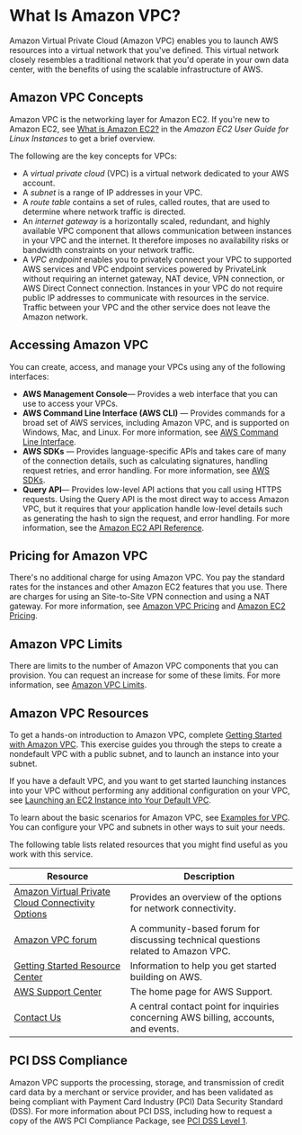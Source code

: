 # What Is Amazon VPC?<a name="what-is-amazon-vpc"></a>

Amazon Virtual Private Cloud \(Amazon VPC\) enables you to launch AWS resources into a virtual network that you've defined\. This virtual network closely resembles a traditional network that you'd operate in your own data center, with the benefits of using the scalable infrastructure of AWS\.

## Amazon VPC Concepts<a name="Overview"></a>

Amazon VPC is the networking layer for Amazon EC2\. If you're new to Amazon EC2, see [What is Amazon EC2?](https://docs.aws.amazon.com/AWSEC2/latest/UserGuide/concepts.html) in the *Amazon EC2 User Guide for Linux Instances* to get a brief overview\.

The following are the key concepts for VPCs:
+ A *virtual private cloud* \(VPC\) is a virtual network dedicated to your AWS account\. 
+ A *subnet* is a range of IP addresses in your VPC\. 
+ A *route table* contains a set of rules, called routes, that are used to determine where network traffic is directed\. 
+ An *internet gateway* is a horizontally scaled, redundant, and highly available VPC component that allows communication between instances in your VPC and the internet\. It therefore imposes no availability risks or bandwidth constraints on your network traffic\. 
+ A *VPC endpoint* enables you to privately connect your VPC to supported AWS services and VPC endpoint services powered by PrivateLink without requiring an internet gateway, NAT device, VPN connection, or AWS Direct Connect connection\. Instances in your VPC do not require public IP addresses to communicate with resources in the service\. Traffic between your VPC and the other service does not leave the Amazon network\. 

## Accessing Amazon VPC<a name="VPCInterfaces"></a>

You can create, access, and manage your VPCs using any of the following interfaces:
+ **AWS Management Console**— Provides a web interface that you can use to access your VPCs\.
+ **AWS Command Line Interface \(AWS CLI\)** — Provides commands for a broad set of AWS services, including Amazon VPC, and is supported on Windows, Mac, and Linux\. For more information, see [AWS Command Line Interface](https://aws.amazon.com//cli/)\.
+ **AWS SDKs** — Provides language\-specific APIs and takes care of many of the connection details, such as calculating signatures, handling request retries, and error handling\. For more information, see [AWS SDKs](http://aws.amazon.com/tools/#SDKs)\.
+ **Query API**— Provides low\-level API actions that you call using HTTPS requests\. Using the Query API is the most direct way to access Amazon VPC, but it requires that your application handle low\-level details such as generating the hash to sign the request, and error handling\. For more information, see the [Amazon EC2 API Reference](https://docs.aws.amazon.com/AWSEC2/latest/APIReference/)\.

## Pricing for Amazon VPC<a name="Paying"></a>

There's no additional charge for using Amazon VPC\. You pay the standard rates for the instances and other Amazon EC2 features that you use\. There are charges for using an Site\-to\-Site VPN connection and using a NAT gateway\. For more information, see [Amazon VPC Pricing](https://aws.amazon.com/vpc/pricing/) and [Amazon EC2 Pricing](https://aws.amazon.com/ec2/pricing/)\.

## Amazon VPC Limits<a name="CurrentCapabilities"></a>

There are limits to the number of Amazon VPC components that you can provision\. You can request an increase for some of these limits\. For more information, see [Amazon VPC Limits](amazon-vpc-limits.md)\.

## Amazon VPC Resources<a name="howto"></a>

To get a hands\-on introduction to Amazon VPC, complete [Getting Started with Amazon VPC](vpc-getting-started.md)\. This exercise guides you through the steps to create a nondefault VPC with a public subnet, and to launch an instance into your subnet\.

If you have a default VPC, and you want to get started launching instances into your VPC without performing any additional configuration on your VPC, see [Launching an EC2 Instance into Your Default VPC](default-vpc.md#launching-into)\.

To learn about the basic scenarios for Amazon VPC, see [Examples for VPC](VPC_Scenarios.md)\. You can configure your VPC and subnets in other ways to suit your needs\.

The following table lists related resources that you might find useful as you work with this service\.


|  Resource  |  Description  | 
| --- | --- | 
| [Amazon Virtual Private Cloud Connectivity Options](https://docs.aws.amazon.com/aws-technical-content/latest/aws-vpc-connectivity-options/introduction.html) | Provides an overview of the options for network connectivity\. | 
|  [Amazon VPC forum](https://forums.aws.amazon.com/forum.jspa?forumID=58)  |  A community\-based forum for discussing technical questions related to Amazon VPC\.  | 
|  [Getting Started Resource Center](https://aws.amazon.com/getting-started/)  |  Information to help you get started building on AWS\.  | 
|  [AWS Support Center](https://console.aws.amazon.com/support/home#/)  |  The home page for AWS Support\.  | 
|  [Contact Us](https://aws.amazon.com/contact-us/)  |  A central contact point for inquiries concerning AWS billing, accounts, and events\.  | 

## PCI DSS Compliance<a name="pci-compliance"></a>

Amazon VPC supports the processing, storage, and transmission of credit card data by a merchant or service provider, and has been validated as being compliant with Payment Card Industry \(PCI\) Data Security Standard \(DSS\)\. For more information about PCI DSS, including how to request a copy of the AWS PCI Compliance Package, see [PCI DSS Level 1](https://aws.amazon.com/compliance/pci-dss-level-1-faqs/)\. 